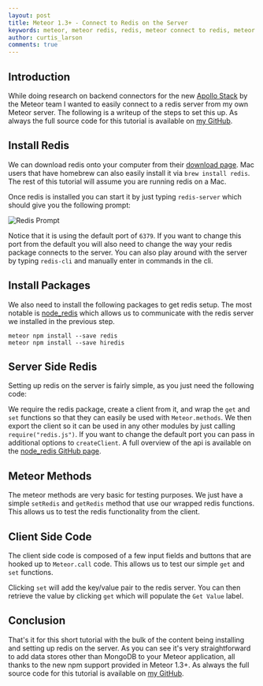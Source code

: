 ```yaml
---
layout: post
title: Meteor 1.3+ - Connect to Redis on the Server
keywords: meteor, meteor redis, redis, meteor connect to redis, meteor redis server, apollo, meteor apollo, meteor apollo redis, meteor 1.3, meteor 1.3 redis, node redis, node redis tutorial, meteor redis tutorial, redis tutorial
author: curtis_larson
comments: true
---
```


## Introduction

While doing research on backend connectors for the new [Apollo Stack](http://www.apollostack.com) by the Meteor team I wanted to easily connect to a redis server from my own Meteor server. The following is a writeup of the steps to set this up. As always the full source code for this tutorial is available on [my GitHub](https://github.com/quackware/meteor-redis-tutorial).

## Install Redis

We can download redis onto your computer from their [download page](http://redis.io/download). Mac users that have homebrew can also easily install it via `brew install redis`. The rest of this tutorial will assume you are running redis on a Mac.

Once redis is installed you can start it by just typing `redis-server` which should give you the following prompt:

![Redis Prompt](http://i.imgur.com/KvxiYaw.png)

Notice that it is using the default port of `6379`. If you want to change this port from the default you will also need to change the way your redis package connects to the server. You can also play around with the server by typing `redis-cli` and manually enter in commands in the cli.


## Install Packages

We also need to install the following packages to get redis setup. The most notable is [node_redis](https://github.com/NodeRedis/node_redis) which allows us to communicate with the redis server we installed in the previous step.

    meteor npm install --save redis
    meteor npm install --save hiredis

## Server Side Redis

Setting up redis on the server is fairly simple, as you just need the following code:

<script src="https://gist.github.com/quackware/2b06110fa475ac6080a3f5f1c69e7789.js"></script>

We require the redis package, create a client from it, and wrap the `get` and `set` functions so that they can easily be used with `Meteor.methods`. We then export the client so it can be used in any other modules by just calling `require("redis.js")`. If you want to change the default port you can pass in additional options to `createClient`. A full overview of the api is available on the [node_redis GitHub page](https://github.com/NodeRedis/node_redis).

## Meteor Methods

The meteor methods are very basic for testing purposes. We just have a simple `setRedis` and `getRedis` method that use our wrapped redis functions. This allows us to test the redis functionality from the client.

<script src="https://gist.github.com/quackware/42058d667822fcd7cf4e5c39ddafcf45.js"></script>

## Client Side Code

The client side code is composed of a few input fields and buttons that are hooked up to `Meteor.call` code. This allows us to test our simple `get` and `set` functions.

<script src="https://gist.github.com/quackware/2b9919c242942ee71af74e6f312e8a41.js"></script>

<script src="https://gist.github.com/quackware/4b3ba350013f346fddd38460a3db8f5f.js"></script>

Clicking `set` will add the key/value pair to the redis server. You can then retrieve the value by clicking `get` which will populate the `Get Value` label.

## Conclusion

That's it for this short tutorial with the bulk of the content being installing and setting up redis on the server. As you can see it's very straightforward to add data stores other than MongoDB to your Meteor application, all thanks to the new npm support provided in Meteor 1.3+. As always the full source code for this tutorial is available on [my GitHub](https://github.com/quackware/meteor-redis-tutorial).

